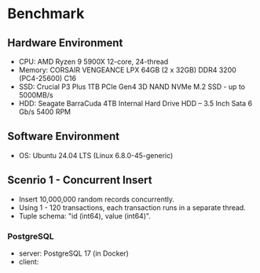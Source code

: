# Benchmark

## Hardware Environment

- CPU: AMD Ryzen 9 5900X 12-core, 24-thread
- Memory: CORSAIR VENGEANCE LPX 64GB (2 x 32GB) DDR4 3200 (PC4-25600) C16
- SSD: Crucial P3 Plus 1TB PCIe Gen4 3D NAND NVMe M.2 SSD - up to 5000MB/s
- HDD: Seagate BarraCuda 4TB Internal Hard Drive HDD – 3.5 Inch Sata 6 Gb/s 5400 RPM

## Software Environment

- OS: Ubuntu 24.04 LTS (Linux 6.8.0-45-generic)

## Scenrio 1 - Concurrent Insert

- Insert 10,000,000 random records concurrently.
- Using 1 - 120 transactions, each transaction runs in a separate thread.
- Tuple schema: "id (int64), value (int64)".

### PostgreSQL

- server: PostgreSQL 17 (in Docker)
- client: 
